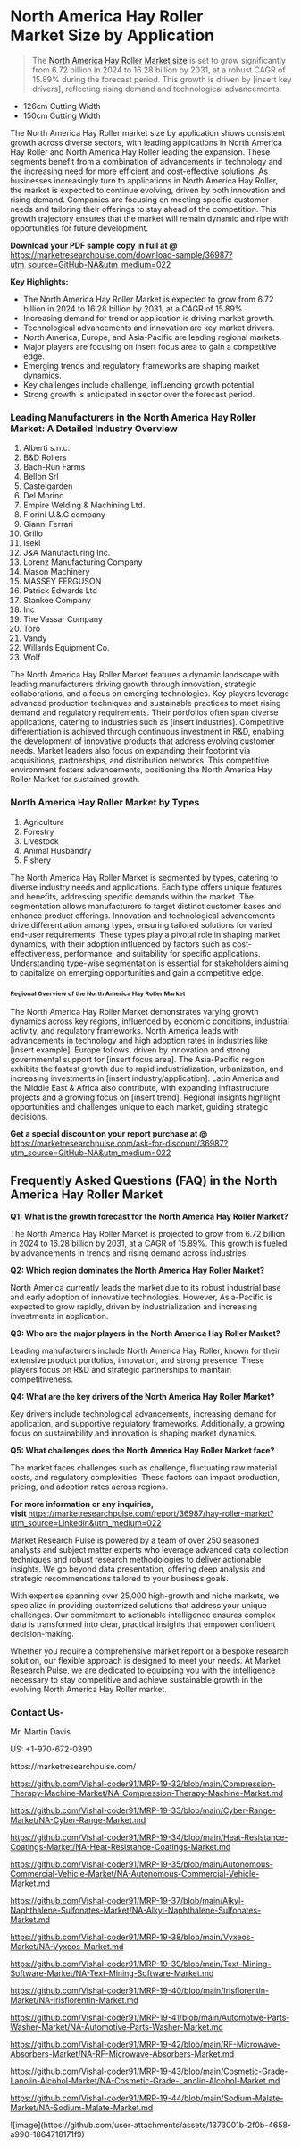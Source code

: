 <h1>North America Hay Roller Market&nbsp;Size by Application</h1><blockquote><p>The <a href="https://marketresearchpulse.com/download-sample/36987?utm_source=GitHub-NA&amp;utm_medium=022">North America Hay Roller Market size</a> is set to grow significantly from 6.72 billion in 2024 to 16.28 billion by 2031, at a robust CAGR of 15.89% during the forecast period. This growth is driven by [insert key drivers], reflecting rising demand and technological advancements.</p></blockquote><ul><li>126cm Cutting Width<li> 150cm Cutting Width</li></ul><p>The North America Hay Roller market size by application shows consistent growth across diverse sectors, with leading applications in North America Hay Roller and North America Hay Roller leading the expansion. These segments benefit from a combination of advancements in technology and the increasing need for more efficient and cost-effective solutions. As businesses increasingly turn to applications in North America Hay Roller, the market is expected to continue evolving, driven by both innovation and rising demand. Companies are focusing on meeting specific customer needs and tailoring their offerings to stay ahead of the competition. This growth trajectory ensures that the market will remain dynamic and ripe with opportunities for future development.</p><p><strong>Download your PDF sample copy in full at @ </strong><a href="https://marketresearchpulse.com/download-sample/36987?utm_source=GitHub-NA&amp;utm_medium=022">https://marketresearchpulse.com/download-sample/36987?utm_source=GitHub-NA&amp;utm_medium=022</a></p><p><strong>Key Highlights: </strong></p><ul><li>The North America Hay Roller Market is expected to grow from 6.72 billion in 2024 to 16.28 billion by 2031, at a CAGR of 15.89%.</li><li>Increasing demand for trend or application is driving market growth.</li><li>Technological advancements and innovation are key market drivers.</li><li>North America, Europe, and Asia-Pacific are leading regional markets.</li><li>Major players are focusing on insert focus area to gain a competitive edge.</li><li>Emerging trends and regulatory frameworks are shaping market dynamics.</li><li>Key challenges include challenge, influencing growth potential.</li><li>Strong growth is anticipated in sector over the forecast period.</li></ul><h3>Leading Manufacturers in the North America Hay Roller Market: A Detailed Industry Overview</h3><ol><li>Alberti s.n.c.</li><li>B&D Rollers</li><li>Bach-Run Farms</li><li>Bellon Srl</li><li>Castelgarden</li><li>Del Morino</li><li>Empire Welding & Machining Ltd.</li><li>Fiorini U.&.G company</li><li>Gianni Ferrari</li><li>Grillo</li><li>Iseki</li><li>J&A Manufacturing Inc.</li><li>Lorenz Manufacturing Company</li><li>Mason Machinery</li><li>MASSEY FERGUSON</li><li>Patrick Edwards Ltd</li><li>Stankee Company</li><li>Inc</li><li>The Vassar Company</li><li>Toro</li><li>Vandy</li><li>Willards Equipment Co.</li><li>Wolf</li></ol><div class="flex max-w-full flex-col flex-grow"><div class="min-h-8 text-message flex w-full flex-col items-end gap-2 whitespace-normal break-words [.text-message+&amp;]:mt-5" dir="auto" data-message-author-role="assistant" data-message-id="fd8432e4-4910-450d-b182-61b7bfb0a01f" data-message-model-slug="gpt-4o"><div class="flex w-full flex-col gap-1 empty:hidden first:pt-[3px]"><div class="markdown prose w-full break-words dark:prose-invert light"><p>The North America Hay Roller Market features a dynamic landscape with leading manufacturers driving growth through innovation, strategic collaborations, and a focus on emerging technologies. Key players leverage advanced production techniques and sustainable practices to meet rising demand and regulatory requirements. Their portfolios often span diverse applications, catering to industries such as [insert industries]. Competitive differentiation is achieved through continuous investment in R&amp;D, enabling the development of innovative products that address evolving customer needs. Market leaders also focus on expanding their footprint via acquisitions, partnerships, and distribution networks. This competitive environment fosters advancements, positioning the North America Hay Roller Market for sustained growth.</p></div></div></div></div><h3>North America Hay Roller Market by Types</h3><ol><li>Agriculture<li> Forestry<li> Livestock<li> Animal Husbandry<li> Fishery</li></ol><div class="flex max-w-full flex-col flex-grow"><div class="min-h-8 text-message flex w-full flex-col items-end gap-2 whitespace-normal break-words [.text-message+&amp;]:mt-5" dir="auto" data-message-author-role="assistant" data-message-id="084470be-0bb7-4664-bddf-5156b4f41249" data-message-model-slug="gpt-4o-mini"><div class="flex w-full flex-col gap-1 empty:hidden first:pt-[3px]"><div class="markdown prose w-full break-words dark:prose-invert light"><p>The North America Hay Roller Market is segmented by types, catering to diverse industry needs and applications. Each type offers unique features and benefits, addressing specific demands within the market. The segmentation allows manufacturers to target distinct customer bases and enhance product offerings. Innovation and technological advancements drive differentiation among types, ensuring tailored solutions for varied end-user requirements. These types play a pivotal role in shaping market dynamics, with their adoption influenced by factors such as cost-effectiveness, performance, and suitability for specific applications. Understanding type-wise segmentation is essential for stakeholders aiming to capitalize on emerging opportunities and gain a competitive edge.</p></div></div></div></div><h3><span style="font-size: 11px;">Regional Overview of the North America Hay Roller Market</span></h3><div class="flex max-w-full flex-col flex-grow"><div class="min-h-8 text-message flex w-full flex-col items-end gap-2 whitespace-normal break-words [.text-message+&amp;]:mt-5" dir="auto" data-message-author-role="assistant" data-message-id="e9038762-ce64-4e30-91c9-9bd413514231" data-message-model-slug="gpt-4o-mini"><div class="flex w-full flex-col gap-1 empty:hidden first:pt-[3px]"><div class="markdown prose w-full break-words dark:prose-invert light"><p>The North America Hay Roller Market demonstrates varying growth dynamics across key regions, influenced by economic conditions, industrial activity, and regulatory frameworks. North America leads with advancements in technology and high adoption rates in industries like [insert example]. Europe follows, driven by innovation and strong governmental support for [insert focus area]. The Asia-Pacific region exhibits the fastest growth due to rapid industrialization, urbanization, and increasing investments in [insert industry/application]. Latin America and the Middle East &amp; Africa also contribute, with expanding infrastructure projects and a growing focus on [insert trend]. Regional insights highlight opportunities and challenges unique to each market, guiding strategic decisions.</p></div></div></div></div><p><strong>Get a special discount on your report purchase at @ </strong><a href="https://marketresearchpulse.com/ask-for-discount/36987?utm_source=GitHub-NA&amp;utm_medium=022">https://marketresearchpulse.com/ask-for-discount/36987?utm_source=GitHub-NA&amp;utm_medium=022</a></p><h2>Frequently Asked Questions (FAQ) in the North America Hay Roller Market</h2><p><strong>Q1: What is the growth forecast for the North America Hay Roller Market?</strong></p><p>The North America Hay Roller Market is projected to grow from 6.72 billion in 2024 to 16.28 billion by 2031, at a CAGR of 15.89%. This growth is fueled by advancements in trends and rising demand across industries.</p><p><strong>Q2: Which region dominates the North America Hay Roller Market?</strong></p><p>North America currently leads the market due to its robust industrial base and early adoption of innovative technologies. However, Asia-Pacific is expected to grow rapidly, driven by industrialization and increasing investments in application.</p><p><strong>Q3: Who are the major players in the North America Hay Roller Market?</strong></p><p>Leading manufacturers include North America Hay Roller, known for their extensive product portfolios, innovation, and strong presence. These players focus on R&amp;D and strategic partnerships to maintain competitiveness.</p><p><strong>Q4: What are the key drivers of the North America Hay Roller Market?</strong></p><p>Key drivers include technological advancements, increasing demand for application, and supportive regulatory frameworks. Additionally, a growing focus on sustainability and innovation is shaping market dynamics.</p><p><strong>Q5: What challenges does the North America Hay Roller Market face?</strong></p><p>The market faces challenges such as challenge, fluctuating raw material costs, and regulatory complexities. These factors can impact production, pricing, and adoption rates across regions.</p><p><strong>For more information or any inquiries, visit&nbsp;</strong><a href="https://marketresearchpulse.com/report/36987/hay-roller-market?utm_source=Linkedin&utm_medium=022">https://marketresearchpulse.com/report/36987/hay-roller-market?utm_source=Linkedin&utm_medium=022</a></p><p>Market Research Pulse is powered by a team of over 250 seasoned analysts and subject matter experts who leverage advanced data collection techniques and robust research methodologies to deliver actionable insights. We go beyond data presentation, offering deep analysis and strategic recommendations tailored to your business goals.</p><p>With expertise spanning over 25,000 high-growth and niche markets, we specialize in providing customized solutions that address your unique challenges. Our commitment to actionable intelligence ensures complex data is transformed into clear, practical insights that empower confident decision-making.</p><p>Whether you require a comprehensive market report or a bespoke research solution, our flexible approach is designed to meet your needs. At Market Research Pulse, we are dedicated to equipping you with the intelligence necessary to stay competitive and achieve sustainable growth in the evolving North America Hay Roller market.</p><h3><strong>Contact Us-</strong></h3><p>Mr. Martin Davis</p><p>US: +1-970-672-0390</p><p>https://marketresearchpulse.com/</p><p><a href="https://github.com/Vishal-coder91/MRP-19-32/blob/main/Compression-Therapy-Machine-Market/NA-Compression-Therapy-Machine-Market.md">https://github.com/Vishal-coder91/MRP-19-32/blob/main/Compression-Therapy-Machine-Market/NA-Compression-Therapy-Machine-Market.md</a></p><p><a href="https://github.com/Vishal-coder91/MRP-19-33/blob/main/Cyber-Range-Market/NA-Cyber-Range-Market.md">https://github.com/Vishal-coder91/MRP-19-33/blob/main/Cyber-Range-Market/NA-Cyber-Range-Market.md</a></p><p><a href="https://github.com/Vishal-coder91/MRP-19-34/blob/main/Heat-Resistance-Coatings-Market/NA-Heat-Resistance-Coatings-Market.md">https://github.com/Vishal-coder91/MRP-19-34/blob/main/Heat-Resistance-Coatings-Market/NA-Heat-Resistance-Coatings-Market.md</a></p><p><a href="https://github.com/Vishal-coder91/MRP-19-35/blob/main/Autonomous-Commercial-Vehicle-Market/NA-Autonomous-Commercial-Vehicle-Market.md">https://github.com/Vishal-coder91/MRP-19-35/blob/main/Autonomous-Commercial-Vehicle-Market/NA-Autonomous-Commercial-Vehicle-Market.md</a></p><p><a href="https://github.com/Vishal-coder91/MRP-19-37/blob/main/Alkyl-Naphthalene-Sulfonates-Market/NA-Alkyl-Naphthalene-Sulfonates-Market.md">https://github.com/Vishal-coder91/MRP-19-37/blob/main/Alkyl-Naphthalene-Sulfonates-Market/NA-Alkyl-Naphthalene-Sulfonates-Market.md</a></p><p><a href="https://github.com/Vishal-coder91/MRP-19-38/blob/main/Vyxeos-Market/NA-Vyxeos-Market.md">https://github.com/Vishal-coder91/MRP-19-38/blob/main/Vyxeos-Market/NA-Vyxeos-Market.md</a></p><p><a href="https://github.com/Vishal-coder91/MRP-19-39/blob/main/Text-Mining-Software-Market/NA-Text-Mining-Software-Market.md">https://github.com/Vishal-coder91/MRP-19-39/blob/main/Text-Mining-Software-Market/NA-Text-Mining-Software-Market.md</a></p><p><a href="https://github.com/Vishal-coder91/MRP-19-40/blob/main/Irisflorentin-Market/NA-Irisflorentin-Market.md">https://github.com/Vishal-coder91/MRP-19-40/blob/main/Irisflorentin-Market/NA-Irisflorentin-Market.md</a></p><p><a href="https://github.com/Vishal-coder91/MRP-19-41/blob/main/Automotive-Parts-Washer-Market/NA-Automotive-Parts-Washer-Market.md">https://github.com/Vishal-coder91/MRP-19-41/blob/main/Automotive-Parts-Washer-Market/NA-Automotive-Parts-Washer-Market.md</a></p><p><a href="https://github.com/Vishal-coder91/MRP-19-42/blob/main/RF-Microwave-Absorbers-Market/NA-RF-Microwave-Absorbers-Market.md">https://github.com/Vishal-coder91/MRP-19-42/blob/main/RF-Microwave-Absorbers-Market/NA-RF-Microwave-Absorbers-Market.md</a></p><p><a href="https://github.com/Vishal-coder91/MRP-19-43/blob/main/Cosmetic-Grade-Lanolin-Alcohol-Market/NA-Cosmetic-Grade-Lanolin-Alcohol-Market.md">https://github.com/Vishal-coder91/MRP-19-43/blob/main/Cosmetic-Grade-Lanolin-Alcohol-Market/NA-Cosmetic-Grade-Lanolin-Alcohol-Market.md</a></p><p><a href="https://github.com/Vishal-coder91/MRP-19-44/blob/main/Sodium-Malate-Market/NA-Sodium-Malate-Market.md">https://github.com/Vishal-coder91/MRP-19-44/blob/main/Sodium-Malate-Market/NA-Sodium-Malate-Market.md</a></p>
![image](https://github.com/user-attachments/assets/1373001b-2f0b-4658-a990-1864718171f9)
